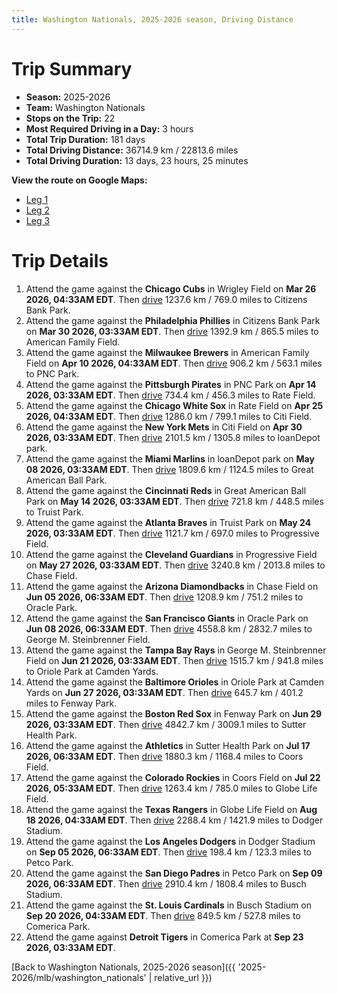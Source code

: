 ```yaml
---
title: Washington Nationals, 2025-2026 season, Driving Distance
---
```


# Trip Summary
- **Season:** 2025-2026
- **Team:** Washington Nationals
- **Stops on the Trip:** 22
- **Most Required Driving in a Day:** 3 hours
- **Total Trip Duration:** 181 days
- **Total Driving Distance:** 36714.9 km / 22813.6 miles
- **Total Driving Duration:** 13 days, 23 hours, 25 minutes

**View the route on Google Maps:**
- [Leg 1](https://www.google.com/maps/dir/Wrigley+Field+Chicago/Citizens+Bank+Park+Philadelphia/American+Family+Field+Milwaukee/PNC+Park+Pittsburgh/Rate+Field+Chicago/Citi+Field+Flushing/loanDepot+park+Miami/Great+American+Ball+Park+Cincinnati/Truist+Park+Atlanta/Progressive+Field+Cleveland)
- [Leg 2](https://www.google.com/maps/dir/Progressive+Field+Cleveland/Chase+Field+Phoenix/Oracle+Park+San+Francisco/George+M.+Steinbrenner+Field+Tampa/Oriole+Park+at+Camden+Yards+Baltimore/Fenway+Park+Boston/Sutter+Health+Park+Sacramento/Coors+Field+Denver/Globe+Life+Field+Arlington/Dodger+Stadium+Los+Angeles)
- [Leg 3](https://www.google.com/maps/dir/Dodger+Stadium+Los+Angeles/Petco+Park+San+Diego/Busch+Stadium+St.+Louis/Comerica+Park+Detroit)

# Trip Details
1. Attend the game against the **Chicago Cubs** in Wrigley Field on **Mar 26 2026, 04:33AM EDT**. Then [drive](https://www.google.com/maps/dir/Wrigley+Field+Chicago/Citizens+Bank+Park+Philadelphia) 1237.6 km / 769.0 miles to Citizens Bank Park.
2. Attend the game against the **Philadelphia Phillies** in Citizens Bank Park on **Mar 30 2026, 03:33AM EDT**. Then [drive](https://www.google.com/maps/dir/Citizens+Bank+Park+Philadelphia/American+Family+Field+Milwaukee) 1392.9 km / 865.5 miles to American Family Field.
3. Attend the game against the **Milwaukee Brewers** in American Family Field on **Apr 10 2026, 04:33AM EDT**. Then [drive](https://www.google.com/maps/dir/American+Family+Field+Milwaukee/PNC+Park+Pittsburgh) 906.2 km / 563.1 miles to PNC Park.
4. Attend the game against the **Pittsburgh Pirates** in PNC Park on **Apr 14 2026, 03:33AM EDT**. Then [drive](https://www.google.com/maps/dir/PNC+Park+Pittsburgh/Rate+Field+Chicago) 734.4 km / 456.3 miles to Rate Field.
5. Attend the game against the **Chicago White Sox** in Rate Field on **Apr 25 2026, 04:33AM EDT**. Then [drive](https://www.google.com/maps/dir/Rate+Field+Chicago/Citi+Field+Flushing) 1286.0 km / 799.1 miles to Citi Field.
6. Attend the game against the **New York Mets** in Citi Field on **Apr 30 2026, 03:33AM EDT**. Then [drive](https://www.google.com/maps/dir/Citi+Field+Flushing/loanDepot+park+Miami) 2101.5 km / 1305.8 miles to loanDepot park.
7. Attend the game against the **Miami Marlins** in loanDepot park on **May 08 2026, 03:33AM EDT**. Then [drive](https://www.google.com/maps/dir/loanDepot+park+Miami/Great+American+Ball+Park+Cincinnati) 1809.6 km / 1124.5 miles to Great American Ball Park.
8. Attend the game against the **Cincinnati Reds** in Great American Ball Park on **May 14 2026, 03:33AM EDT**. Then [drive](https://www.google.com/maps/dir/Great+American+Ball+Park+Cincinnati/Truist+Park+Atlanta) 721.8 km / 448.5 miles to Truist Park.
9. Attend the game against the **Atlanta Braves** in Truist Park on **May 24 2026, 03:33AM EDT**. Then [drive](https://www.google.com/maps/dir/Truist+Park+Atlanta/Progressive+Field+Cleveland) 1121.7 km / 697.0 miles to Progressive Field.
10. Attend the game against the **Cleveland Guardians** in Progressive Field on **May 27 2026, 03:33AM EDT**. Then [drive](https://www.google.com/maps/dir/Progressive+Field+Cleveland/Chase+Field+Phoenix) 3240.8 km / 2013.8 miles to Chase Field.
11. Attend the game against the **Arizona Diamondbacks** in Chase Field on **Jun 05 2026, 06:33AM EDT**. Then [drive](https://www.google.com/maps/dir/Chase+Field+Phoenix/Oracle+Park+San+Francisco) 1208.9 km / 751.2 miles to Oracle Park.
12. Attend the game against the **San Francisco Giants** in Oracle Park on **Jun 08 2026, 06:33AM EDT**. Then [drive](https://www.google.com/maps/dir/Oracle+Park+San+Francisco/George+M.+Steinbrenner+Field+Tampa) 4558.8 km / 2832.7 miles to George M. Steinbrenner Field.
13. Attend the game against the **Tampa Bay Rays** in George M. Steinbrenner Field on **Jun 21 2026, 03:33AM EDT**. Then [drive](https://www.google.com/maps/dir/George+M.+Steinbrenner+Field+Tampa/Oriole+Park+at+Camden+Yards+Baltimore) 1515.7 km / 941.8 miles to Oriole Park at Camden Yards.
14. Attend the game against the **Baltimore Orioles** in Oriole Park at Camden Yards on **Jun 27 2026, 03:33AM EDT**. Then [drive](https://www.google.com/maps/dir/Oriole+Park+at+Camden+Yards+Baltimore/Fenway+Park+Boston) 645.7 km / 401.2 miles to Fenway Park.
15. Attend the game against the **Boston Red Sox** in Fenway Park on **Jun 29 2026, 03:33AM EDT**. Then [drive](https://www.google.com/maps/dir/Fenway+Park+Boston/Sutter+Health+Park+Sacramento) 4842.7 km / 3009.1 miles to Sutter Health Park.
16. Attend the game against the **Athletics** in Sutter Health Park on **Jul 17 2026, 06:33AM EDT**. Then [drive](https://www.google.com/maps/dir/Sutter+Health+Park+Sacramento/Coors+Field+Denver) 1880.3 km / 1168.4 miles to Coors Field.
17. Attend the game against the **Colorado Rockies** in Coors Field on **Jul 22 2026, 05:33AM EDT**. Then [drive](https://www.google.com/maps/dir/Coors+Field+Denver/Globe+Life+Field+Arlington) 1263.4 km / 785.0 miles to Globe Life Field.
18. Attend the game against the **Texas Rangers** in Globe Life Field on **Aug 18 2026, 04:33AM EDT**. Then [drive](https://www.google.com/maps/dir/Globe+Life+Field+Arlington/Dodger+Stadium+Los+Angeles) 2288.4 km / 1421.9 miles to Dodger Stadium.
19. Attend the game against the **Los Angeles Dodgers** in Dodger Stadium on **Sep 05 2026, 06:33AM EDT**. Then [drive](https://www.google.com/maps/dir/Dodger+Stadium+Los+Angeles/Petco+Park+San+Diego) 198.4 km / 123.3 miles to Petco Park.
20. Attend the game against the **San Diego Padres** in Petco Park on **Sep 09 2026, 06:33AM EDT**. Then [drive](https://www.google.com/maps/dir/Petco+Park+San+Diego/Busch+Stadium+St.+Louis) 2910.4 km / 1808.4 miles to Busch Stadium.
21. Attend the game against the **St. Louis Cardinals** in Busch Stadium on **Sep 20 2026, 04:33AM EDT**. Then [drive](https://www.google.com/maps/dir/Busch+Stadium+St.+Louis/Comerica+Park+Detroit) 849.5 km / 527.8 miles to Comerica Park.
22. Attend the game against **Detroit Tigers** in Comerica Park at **Sep 23 2026, 03:33AM EDT**.

[Back to Washington Nationals, 2025-2026 season]({{ '2025-2026/mlb/washington_nationals' | relative_url }})
